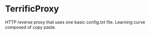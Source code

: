# TerrificProxy
HTTP reverse proxy that uses one basic config.txt file. Learning curve composed of copy paste.
